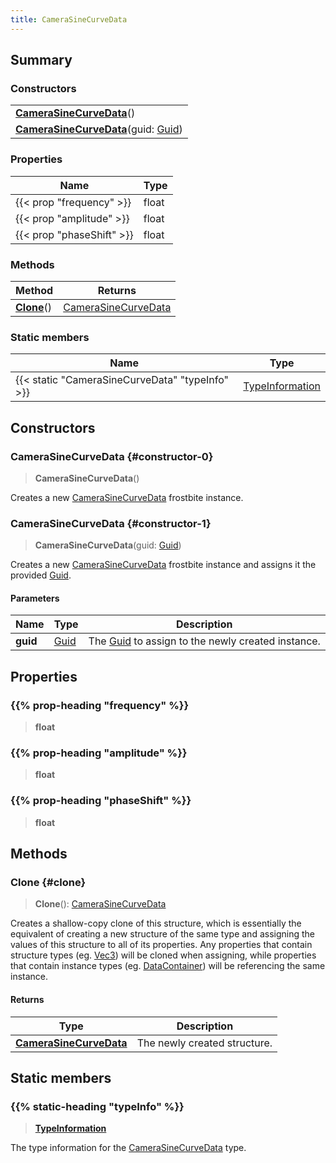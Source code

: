 ```yaml
---
title: CameraSineCurveData
---
```


## Summary

### Constructors

|  |
| --- |
| **[CameraSineCurveData](#constructor-0)**() |
| **[CameraSineCurveData](#constructor-1)**(guid: [Guid](/vext/ref/shared/type/guid)) |

### Properties

| Name | Type |
| ---- | ---- |
| {{< prop "frequency" >}} | float |
| {{< prop "amplitude" >}} | float |
| {{< prop "phaseShift" >}} | float |

### Methods

| Method | Returns |
| ------ | ------- |
| **[Clone](#clone)**() | [CameraSineCurveData](/vext/ref/fb/camerasinecurvedata) |

### Static members

| Name | Type |
| ---- | ---- |
| {{< static "CameraSineCurveData" "typeInfo" >}} | [TypeInformation](/vext/ref/shared/type/typeinformation) |

## Constructors

### CameraSineCurveData {#constructor-0}

> **CameraSineCurveData**()

Creates a new [CameraSineCurveData](/vext/ref/fb/camerasinecurvedata) frostbite instance.

### CameraSineCurveData {#constructor-1}

> **CameraSineCurveData**(guid: [Guid](/vext/ref/shared/type/guid))

Creates a new [CameraSineCurveData](/vext/ref/fb/camerasinecurvedata) frostbite instance and assigns it the provided [Guid](/vext/ref/shared/type/guid).

#### Parameters

| Name | Type | Description |
| ---- | ---- | ----------- |
| **guid** | [Guid](/vext/ref/shared/type/guid) | The [Guid](/vext/ref/shared/type/guid) to assign to the newly created instance. |

## Properties

### {{% prop-heading "frequency" %}}

> **float**

### {{% prop-heading "amplitude" %}}

> **float**

### {{% prop-heading "phaseShift" %}}

> **float**

## Methods

### Clone {#clone}

> **Clone**(): [CameraSineCurveData](/vext/ref/fb/camerasinecurvedata)

Creates a shallow-copy clone of this structure, which is essentially the equivalent of creating a new structure of the same type and assigning the values of this structure to all of its properties. Any properties that contain structure types (eg. [Vec3](/vext/ref/shared/type/vec3)) will be cloned when assigning, while properties that contain instance types (eg. [DataContainer](/vext/ref/shared/type/datacontainer)) will be referencing the same instance.

#### Returns

| Type | Description |
| ---- | ----------- |
| **[CameraSineCurveData](/vext/ref/fb/camerasinecurvedata)** | The newly created structure. |

## Static members

### {{% static-heading "typeInfo" %}}

> **[TypeInformation](/vext/ref/shared/type/typeinformation)**

The type information for the [CameraSineCurveData](/vext/ref/fb/camerasinecurvedata) type.

